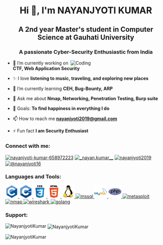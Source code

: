 <h1 align="center">Hi 👋, I'm NAYANJYOTI KUMAR</h1>

<h2 align="center">A 2nd year Master's student in Computer Science at Gauhati University</h2>

<h3 align="center">A passionate Cyber-Security Enthusiastic from India</h3>

<img align="right" alt="Coding" width="300" src="https://media.tenor.com/rePDfDWO3XoAAAAd/hacking.gif">

- 🔭 I’m currently working on **CTF, Web Application Security**

- ✨ I love **listening to music, traveling, and exploring new places**

- 🌱 I’m currently learning **CEH, Bug-Bounty, ARP**

- 💬 Ask me about **Nmap, Networking, Penetration Testing, Burp suite**

- 🎯 Goals: **To find happiness in everything I do**

- 📫 How to reach me **nayanjyoti2019@gmail.com**

- ⚡ Fun fact **I am Security Enthusiast**

<h3 align="left">Connect with me:</h3>
<p align="left">
<a href="https://www.linkedin.com/in/nayanjyoti-kumar-658972223/" target="blank"><img align="center" src="https://th.bing.com/th/id/R.a330e248626552a23af35e5c46526234?rik=DZhkgnpER0YViQ&riu=http%3a%2f%2fpngimg.com%2fuploads%2flinkedIn%2flinkedIn_PNG8.png&ehk=4bFzIDABrAypqOis7809R99fdbUW93GC4XfvnNxZfdA%3d&risl=&pid=ImgRaw&r=0" alt="nayanjyoti-kumar-658972223" height="30" width="40" /></a>
<a href="https://www.instagram.com/_nayan.kumar__/?hl=en" target="blank"><img align="center" src="https://raw.githubusercontent.com/rahuldkjain/github-profile-readme-generator/master/src/images/icons/Social/instagram.svg" alt="_nayan.kumar__" height="30" width="40" /></a>
<a href="https://www.hackerrank.com/profile/nayanjyoti2019" target="blank"><img align="center" src="https://raw.githubusercontent.com/rahuldkjain/github-profile-readme-generator/master/src/images/icons/Social/hackerrank.svg" alt="nayanjyoti2019" height="30" width="40" /></a>
<a href="https://medium.com/@nayanjyoti16" target="blank"><img align="center" src="https://th.bing.com/th/id/OIP.NQeR75b1kMHAvTliS50wsQHaB1?rs=1&pid=ImgDetMain" alt="@nayanjyoti16" height="30" width="40" /></a>

<h3 align="left">Languages and Tools:</h3>
<p align="left"> <a href="https://www.cprogramming.com/" target="_blank" rel="noreferrer"> <img src="https://raw.githubusercontent.com/devicons/devicon/master/icons/c/c-original.svg" alt="c" width="40" height="40"/> </a> <a href="https://www.w3schools.com/cpp/" target="_blank" rel="noreferrer"> <img src="https://raw.githubusercontent.com/devicons/devicon/master/icons/cplusplus/cplusplus-original.svg" alt="cplusplus" width="40" height="40"/> </a> <a href="https://www.w3schools.com/css/" target="_blank" rel="noreferrer"> <img src="https://raw.githubusercontent.com/devicons/devicon/master/icons/css3/css3-original-wordmark.svg" alt="css3" width="40" height="40"/> </a> <a href="https://www.w3.org/html/" target="_blank" rel="noreferrer"> <img src="https://raw.githubusercontent.com/devicons/devicon/master/icons/html5/html5-original-wordmark.svg" alt="html5" width="40" height="40"/> </a> <a href="https://www.linux.org/" target="_blank" rel="noreferrer"> <img src="https://raw.githubusercontent.com/devicons/devicon/master/icons/linux/linux-original.svg" alt="linux" width="40" height="40"/> </a> <a href="https://www.microsoft.com/en-us/sql-server" target="_blank" rel="noreferrer"> <img src="https://www.svgrepo.com/show/303229/microsoft-sql-server-logo.svg" alt="mssql" width="40" height="40"/> </a> <a href="https://www.mysql.com/" target="_blank" rel="noreferrer"> <img src="https://raw.githubusercontent.com/devicons/devicon/master/icons/mysql/mysql-original-wordmark.svg" alt="mysql" width="40" height="40"/> </a> <a href="https://www.php.net" target="_blank" rel="noreferrer"> <img src="https://raw.githubusercontent.com/devicons/devicon/master/icons/php/php-original.svg" alt="php" width="40" height="40"/> </a> <a href= "https://docs.metasploit.com/" target="_blank" rel="noreferrer"> <img src="https://th.bing.com/th/id/OIP.zw-g1SARdjArRS5NxitWEQHaHa?rs=1&pid=ImgDetMain" alt="metasploit" width="40" height="40"/> </a> <a href= "https://nmap.org/" target="_blank" rel="noreferrer"> <img src="https://th.bing.com/th/id/OIP._5uZx2NTn_NArgiBZzcXhwHaEO?rs=1&pid=ImgDetMain" alt="nmap" width="40" height="40"/> </a> <a href= "https://www.wireshark.org/download.html" target="_blank" rel="noreferrer"> <img src="https://wiki.merionet.ru/images/10-luchshix-instrumentov-dlya-setevogo-administratora/1.png" alt="wireshark" width="40" height="40"/> </a> <a href= "https://go.dev/" target="_blank" rel="noreferrer"> <img src="https://th.bing.com/th/id/OIP.0QoxrfLIdnqvhAA9dtARTgHaEH?rs=1&pid=ImgDetMain" alt="golang" width="40" height="40"/> </a> </p>

<h3 align="left">Support:</h3>

<p><img align="left" src="https://github-readme-stats.vercel.app/api/top-langs?username=NayanjyotiKumar&show_icons=true&locale=en&layout=compact" alt="NayanjyotiKumar" /></p>

<p>&nbsp;<img align="center" src="https://github-readme-stats.vercel.app/api?username=NayanjyotiKumar&show_icons=true&locale=en" alt="NayanjyotiKumar" /></p>

<p><img align="center" src="https://github-readme-streak-stats.herokuapp.com/?user=NayanjyotiKumar&" alt="NayanjyotiKumar" /></p>
